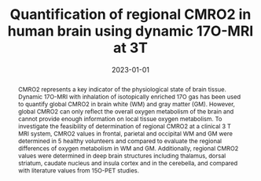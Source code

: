 ---
title: "Quantification of regional CMRO2 in human brain using dynamic 17O-MRI at 3T"
date: 2023-01-01
authors_string: Hao Song, Johannes Fisher, Ali Özen, Burak Akin, Stefan Schumann, Michael Bock
authors:
   - Hao Song
   - Johannes Fisher
   - Ali Özen
   - Burak Akin
   - Stefan Schumann
   - Michael Bock
author_ids:
   - burak_akin
journal: 'Zeitschrift für Medizinische Physik'
volume: 
issue: 
pages: 
book_title: ''
publisher: ''
abstract: "CMRO2 represents a key indicator of the physiological state of brain tissue. Dynamic 17O-MRI with inhalation of isotopically enriched 17O gas has been used to quantify global CMRO2 in brain white (WM) and gray matter (GM). However, global CMRO2 can only reflect the overall oxygen metabolism of the brain and cannot provide enough information on local tissue oxygen metabolism. To investigate the feasibility of determination of regional CMRO2 at a clinical 3 T MRI system, CMRO2 values in frontal, parietal and occipital WM and GM were determined in 5 healthy volunteers and compared to evaluate the regional differences of oxygen metabolism in WM and GM. Additionally, regional CMRO2 values were determined in deep brain structures including thalamus, dorsal striatum, caudate nucleus and insula cortex and in the cerebella, and compared with literature values from 15O-PET studies."
project_id: 
paper_url: 
doi: 10.1016/j.zemedi.2023.07.004
data_loc: ''
code_loc: ''
file: '/assets/publications//assets/publications/'
file_name: '/assets/publications/'
type: journal_article
pub_str: ' (2023) Zeitschrift für Medizinische Physik '
layout: publication 
---